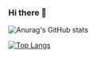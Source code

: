### Hi there 👋


![Anurag's GitHub stats](https://github-readme-stats.vercel.app/api?username=a31718318&show_icons=true&theme=radical)

[![Top Langs](https://github-readme-stats.vercel.app/api/top-langs/?username=a31718318&layout=compact)](https://github.com/anuraghazra/github-readme-stats)

